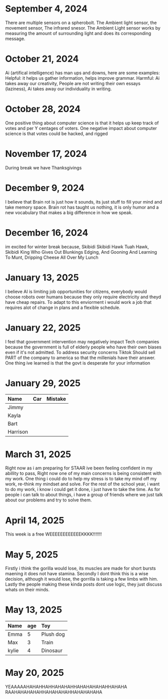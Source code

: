 # September 4, 2024

There are multiple sensors on a spherobolt. The Ambient light sensor, the movement sensor, The infrared snesor.
The Ambient Light sensor works by measuring the amount of surrounding light and does its corresponding message.
 
# October 21, 2024

Ai (artifical intelligence) has man ups and downs, here are some examples:
Helpful: it helps us gather information, helps improve grammar.
Harmful: Ai takes away our creativity, People are not writing their own essays (laziness), Ai takes away our individuality in writing.


# October 28, 2024

One positive thing about computer science is that it helps up keep track of votes and per Y centages of voters.
One negative impact about computer science is that votes could be hacked, and rigged

# November 17, 2024
During break we have Thanksgivings
# December 9, 2024
I believe that Brain rot is just how it sounds, its just stuff to fill your mind and take memory space.
Brain rot has taught us nothing, it is only humor and a new vocabulary that makes a big difference in how we speak.

# December 16, 2024
im excited for winter break because, Skibidi Skibidi Hawk Tuah Hawk, Skibidi King Who Gives Out Blunkings Edging, And Gooning And Learning To Munt, Dripping Cheese All Over My Lunch

# January 13, 2025

I believe AI is limiting job opportunities for citizens, everybody would choose robots over humans because they only require electricity and theyd have cheap repairs. To adapt to this enviorment i would work a job that requires alot of change in plans and a flexible schedule.

# January 22, 2025
I feel that government intervention may negatively impact Tech companies because the government is full of elderly people who have their own biases even if it's not admitted. To address security concerns Tiktok Should sell PART of the company to america so that the millenials have their answer.
One thing ive learned is that the govt is desperate for your information

# January 29, 2025
| Name     | Car | Mistake |
| :------- | :-- | :------ |
| Jimmy    |     |         |
| Kayla    |     |         |
| Bart     |     |         |
| Harrison |     |         |


# March 31, 2025
Right now as i am preparing for STAAR ive been feeling confident in my abillity to pass, Right now one of my main concerns is being consistent with my work. One thing i could do to help my stress is to take my mind off my work, re-think my mindset and solve. For the rest of the school year, i want to do my work, i know i could get it done, i just have to take the time. As for people i can talk to about things, i have a group of friends where we just talk about our problems and try to solve them.

# April 14, 2025
This week is a free WEEEEEEEEEEEEKKKK!!!!!!!

# May 5, 2025
Firstly i think the gorilla would lose, its muscles are made for short bursts maening it does not have stamina. Secondly I dont think this is a wise decision, although it would lose, the gorrilla is taking a few limbs with him.
Lastly the people making these kinda posts dont use logic, they just discuss whats on their minds.

# May 13, 2025
| Name     | age | Toy     |
| :------- | :-- | :------ |
| Emma     |  5  |Plush dog|
| Max      |  3  |  Train  |
| kylie    |  4  | Dinosaur|


# May 20, 2025
YEAAAAAHAHAHHAHHAHAHAHHAHAHAHAHAHHAHAHA RAAHAHAHAHAHHAHAHAHAHHAHAHAHAHA
